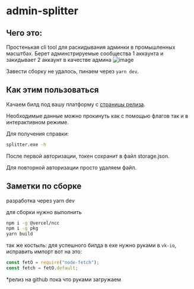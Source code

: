 # admin-splitter

## Чего это:

Простенькая cli tool для раскидывания админки в промышленных масштбах. Берет админстрируемые сообщества 1 аккаунта и закидывает 2 аккаунт в качестве админа
![image](https://user-images.githubusercontent.com/13865992/199230811-19c0cdaf-ef1b-4e3e-a3f6-05cd8a522c8e.png)

Завести сборку не удалось, пинаем через `yarn dev`.

## Как этим пользоваться

Качаем билд под вашу платформу с
[страницы релиза](https://github.com/shamanov-d/admin-splitter/releases).

Необходимые данные можно прокинуть как с помощью флагов так и в интерактивном
режиме.

Для получения справки:

```sh
splitter.exe -h
```

После первой авторизации, токен сохранит в файл storage.json.

Для повторной авторизации просто удаляем файл.

## Заметки по сборке

разработка через yarn dev

для сборки нужно выполнить

```sh
npm i -g @vercel/ncc
npm i -g pkg
yarn build
```

так же костыль: для успешного билда в exe нужно руками в `vk-io`, исправить
импорт вот на это:

```js
const fetO = require("node-fetch");
const fetch = fetO.default;
```

\*релиз на github пока что руками загружаем
